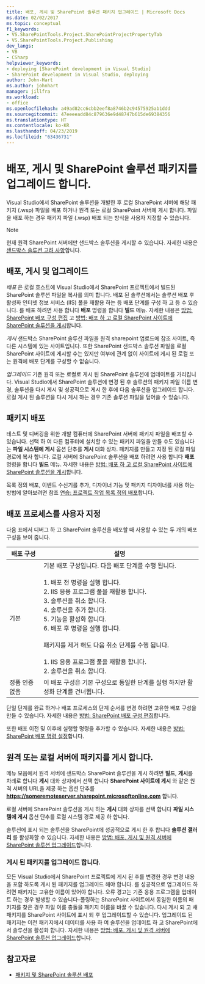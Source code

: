 ```yaml
---
title: 배포, 게시 및 SharePoint 솔루션 패키지 업그레이드 | Microsoft Docs
ms.date: 02/02/2017
ms.topic: conceptual
f1_keywords:
- VS.SharePointTools.Project.SharePointProjectPropertyTab
- VS.SharePointTools.Project.Publishing
dev_langs:
- VB
- CSharp
helpviewer_keywords:
- deploying [SharePoint development in Visual Studio]
- SharePoint development in Visual Studio, deploying
author: John-Hart
ms.author: johnhart
manager: jillfra
ms.workload:
- office
ms.openlocfilehash: a49ad82cc6cbb2eef8a8746b2c94575925ab1ddd
ms.sourcegitcommit: 47eeeeadd84c879636e9d48747b615de69384356
ms.translationtype: HT
ms.contentlocale: ko-KR
ms.lasthandoff: 04/23/2019
ms.locfileid: "63436731"
---
```

# <a name="deploy-publish-and-upgrade-sharepoint-solution-packages"></a>배포, 게시 및 SharePoint 솔루션 패키지를 업그레이드 합니다.
  Visual Studio에서 SharePoint 솔루션을 개발한 후 로컬 SharePoint 서버에 해당 패키지 (.wsp) 파일을 배포 하거나 원격 또는 로컬 SharePoint 서버에 게시 합니다. 파일을 배포 하는 경우 패키지 파일 (.wsp) 배포 되는 방식을 사용자 지정할 수 있습니다.

> [!NOTE]
> 현재 원격 SharePoint 서버에만 샌드박스 솔루션을 게시할 수 있습니다. 자세한 내용은 [샌드박스 솔루션 고려 사항](../sharepoint/sandboxed-solution-considerations.md)합니다.

## <a name="deploy-publish-and-upgrade"></a>배포, 게시 및 업그레이드
 *배포* 은 로컬 호스트에 Visual Studio에서 SharePoint 프로젝트에서 빌드된 SharePoint 솔루션 파일을 복사를 의미 합니다. 배포 된 솔루션에서는 솔루션 배포 후 활성화 인터넷 정보 서비스 (IIS) 풀을 재활용 하는 등 배포 단계를 구성 하 고 등 수 있습니다. 를 배포 하려면 사용 합니다 **배포** 명령을 합니다 **빌드** 메뉴. 자세한 내용은 [방법: SharePoint 배포 구성 편집](../sharepoint/how-to-edit-a-sharepoint-deployment-configuration.md) 고 [방법: 배포 하 고 로컬 SharePoint 사이트에 SharePoint 솔루션을 게시](../sharepoint/how-to-deploy-and-publish-a-sharepoint-solution-to-a-local-sharepoint-site.md)합니다.

 *게시* 샌드박스 SharePoint 솔루션 파일을 원격 sharepoint 업로드에 참조 사이트, 즉 다른 시스템에 있는 사이트입니다. 또한 SharePoint 샌드박스 솔루션 파일을 로컬 SharePoint 사이트에 게시할 수는 있지만 여부에 관계 없이 사이트에 게시 된 로컬 또는 원격에 배포 단계를 구성할 수 없습니다.

 *업그레이드* 기존 원격 또는 로컬로 게시 된 SharePoint 솔루션에 업데이트를 가리킵니다. Visual Studio에서 SharePoint 솔루션에 변경 된 후 솔루션의 패키지 파일 이름 변경, 솔루션을 다시 게시 및 성공적으로 게시 한 후에 다음 솔루션을 업그레이드 합니다. 로컬 게시 된 솔루션을 다시 게시 하는 경우 기존 솔루션 파일을 덮어쓸 수 있습니다.

## <a name="deploy-packages"></a>패키지 배포
 테스트 및 디버깅을 위한 개발 컴퓨터에 SharePoint 서버에 패키지 파일을 배포할 수 있습니다. 선택 하 여 다른 컴퓨터에 설치할 수 있는 패키지 파일을 만들 수도 있습니다는 **파일 시스템에 게시** 옵션 단추를 **게시** 대화 상자. 패키지를 만들고 지정 된 로컬 파일 경로에 복사 합니다. 로컬 서버에 SharePoint 솔루션을 배포 하려면 사용 합니다 **배포** 명령을 합니다 **빌드** 메뉴. 자세한 내용은 [방법: 배포 하 고 로컬 SharePoint 사이트에 SharePoint 솔루션을 게시](../sharepoint/how-to-deploy-and-publish-a-sharepoint-solution-to-a-local-sharepoint-site.md)합니다.

 목록 정의 배포, 이벤트 수신기를 추가, 디자이너 기능 및 패키지 디자이너를 사용 하는 방법에 알아보려면 참조 [연습: 프로젝트 작업 목록 정의 배포](../sharepoint/walkthrough-deploying-a-project-task-list-definition.md)합니다.

## <a name="customize-the-deployment-process"></a>배포 프로세스를 사용자 지정
 다음 표에서 디버그 하 고 SharePoint 솔루션을 배포할 때 사용할 수 있는 두 개의 배포 구성을 보여 줍니다.

|배포 구성|설명|
|------------------------------|-----------------|
|기본|기본 배포 구성입니다. 다음 배포 단계를 수행 됩니다.<br /><br /> 1.  배포 전 명령을 실행 합니다.<br />2.  IIS 응용 프로그램 풀을 재활용 합니다.<br />3.  솔루션을 취소 합니다.<br />4.  솔루션을 추가 합니다.<br />5.  기능을 활성화 합니다.<br />6.  배포 후 명령을 실행 합니다.<br /><br /> 패키지를 제거 해도 다음 취소 단계를 수행 됩니다.<br /><br /> 1.  IIS 응용 프로그램 풀을 재활용 합니다.<br />2.  솔루션을 취소 합니다.|
|정품 인증 없음|이 배포 구성은 기본 구성으로 동일한 단계를 실행 하지만 활성화 단계를 건너뜁니다.|

 단일 단계를 완료 하거나 배포 프로세스의 단계 순서를 변경 하려면 고유한 배포 구성을 만들 수 있습니다. 자세한 내용은 [방법: SharePoint 배포 구성 편집](../sharepoint/how-to-edit-a-sharepoint-deployment-configuration.md)합니다.

 또한 배포 이전 및 이후에 실행할 명령을 추가할 수 있습니다. 자세한 내용은 [방법: SharePoint 배포 명령 설정](../sharepoint/how-to-set-sharepoint-deployment-commands.md)합니다.

## <a name="publish-packages-to-a-remote-or-local-server"></a>원격 또는 로컬 서버에 패키지를 게시 합니다.
 메뉴 모음에서 원격 서버에 샌드박스 SharePoint 솔루션을 게시 하려면 **빌드**, **게시**를 차례로 합니다 **게시** 대화 상자에서 선택 합니다 **SharePoint 사이트에 게시** 와 같은 원격 서버의 URL을 제공 하는 옵션 단추를 **https://someremoteserver.sharepoint.microsoftonline.com** 합니다.

 로컬 서버에 SharePoint 솔루션을 게시 하는 **게시** 대화 상자를 선택 합니다 **파일 시스템에 게시** 옵션 단추를 로컬 시스템 경로 제공 하 합니다.

 솔루션에 표시 되는 솔루션을 SharePoint에 성공적으로 게시 한 후 합니다 **솔루션 갤러리** 를 활성화할 수 있습니다. 자세한 내용은 [방법: 배포, 게시 및 원격 서버에 SharePoint 솔루션 업그레이드](../sharepoint/how-to-deploy-publish-and-upgrade-sharepoint-solutions-on-a-remote-server.md)합니다.

### <a name="upgrade-published-packages"></a>게시 된 패키지를 업그레이드 합니다.
 모든 Visual Studio에서 SharePoint 프로젝트에 게시 된 후를 변경한 경우 변경 내용을 포함 하도록 게시 된 패키지를 업그레이드 해야 합니다. 를 성공적으로 업그레이드 하려면 패키지는 고유한 이름이 있어야 합니다. 오류 경고는 기존 응용 프로그램을 업데이트 하는 경우 발생할 수 있습니다-폴링하는 SharePoint 사이트에서 동일한 이름의 패키지를 찾은 경우 파일 이름 충돌을 패키지 이름을 바꿀 수 있습니다. 다시 게시 되 고 새 패키지를 SharePoint 사이트에 표시 되 후 업그레이드할 수 있습니다. 업그레이드 된 패키지는 이전 패키지에서 데이터를 사용 하 여 솔루션을 업데이트 하 고 SharePoint에서 솔루션을 활성화 합니다. 자세한 내용은 [방법: 배포, 게시 및 원격 서버에 SharePoint 솔루션 업그레이드](../sharepoint/how-to-deploy-publish-and-upgrade-sharepoint-solutions-on-a-remote-server.md)합니다.

## <a name="see-also"></a>참고자료
- [패키지 및 SharePoint 솔루션 배포](../sharepoint/packaging-and-deploying-sharepoint-solutions.md)

